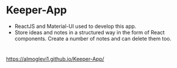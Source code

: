 # Keeper-App
- ReactJS and Material-UI used to develop this app.
- Store ideas and notes in a structured way in the form of React components. Create a number of notes and can delete them too. 
#
https://almoglevi1.github.io/Keeper-App/
